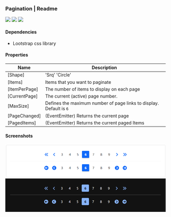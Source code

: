 ### Pagination | Readme

[![](https://img.shields.io/badge/Main-readme-white?style=for-the-badge)](../../readme.md)
[![](https://img.shields.io/badge/usage-orange?style=for-the-badge)](usage.md)
[![](https://img.shields.io/badge/Demo-blue?style=for-the-badge)](https://krsln.github.io/Showcase/LootstrapNg/Pagination)

#### Dependencies

- Lootstrap css library

#### Properties

| Name          | Description                                                           |
|---------------|-----------------------------------------------------------------------|
| [Shape]       | 'Srq' 'Circle'                                                        |
| [Items]       | Items that you want to paginate                                       |
| [ItemPerPage] | The number of items to display on each page                           |
| [CurrentPage] | The current (active) page number.                                     |
| [MaxSize]     | Defines the maximum number of page links to display. Default is ``6`` |
| [PageChanged] | (EventEmitter) Returns the current page                               |
| [PagedItems]  | (EventEmitter) Returns the current paged Items                        |
 
#### Screenshots

![](../../../../Images/LootstrapNg/Pagination.png "Pagination")
![](../../../../Images/LootstrapNg/Pagination-darkTheme.png "Pagination")
